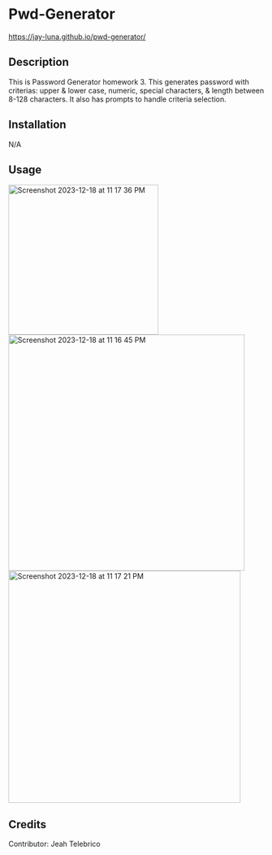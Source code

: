 # Pwd-Generator
https://jay-luna.github.io/pwd-generator/

## Description

This is Password Generator homework 3. This generates password with criterias: upper & lower case, numeric, special characters, & length between 8-128 characters. It also has prompts to handle criteria selection.

## Installation

N/A

## Usage
<img width="295" alt="Screenshot 2023-12-18 at 11 17 36 PM" src="https://github.com/Jay-Luna/pwd-generator/assets/139188803/39eb130f-13e1-47b1-99f9-cd96679f8104">
<img width="465" alt="Screenshot 2023-12-18 at 11 16 45 PM" src="https://github.com/Jay-Luna/pwd-generator/assets/139188803/4cc390f6-617e-4599-88f6-86b681abd1d8">
<img width="457" alt="Screenshot 2023-12-18 at 11 17 21 PM" src="https://github.com/Jay-Luna/pwd-generator/assets/139188803/47f15f62-2603-4d37-a64e-d2eb6c59db6b">



## Credits

Contributor: Jeah Telebrico


